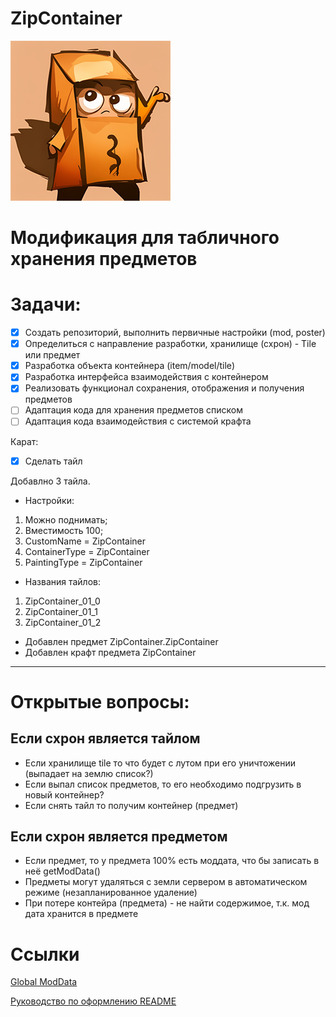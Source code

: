 ﻿# ZipContainer
![Иллюстрация к проекту](https://github.com/besterry/ItemStorage/raw/main/poster.png)

# Модификация для табличного хранения предметов

# Задачи:
- [x] Создать репозиторий, выполнить первичные настройки (mod, poster)
- [x] Определиться с направление разработки, хранилище (схрон) - Tile или предмет
- [x] Разработка объекта контейнера (item/model/tile)
- [x] Разработка интерфейса взаимодействия с контейнером
- [x] Реализовать функционал сохранения, отображения и получения предметов
- [ ] Адаптация кода для хранения предметов списком
- [ ] Адаптация кода взаимодействия с системой крафта

Карат:
- [x] Сделать тайл

Добавлно 3 тайла.
- Настройки:
1. Можно поднимать;
2. Вместимость 100;
3. CustomName = ZipContainer
4. ContainerType = ZipContainer
5. PaintingType = ZipContainer
- Названия тайлов:
1. ZipContainer_01_0
2. ZipContainer_01_1
3. ZipContainer_01_2
- Добавлен предмет ZipContainer.ZipContainer
- Добавлен крафт предмета ZipContainer



---

# Открытые вопросы:

## Если схрон является тайлом
- Если хранилище tile то что будет с лутом при его уничтожении (выпадает на землю список?)
- Если выпал список предметов, то его необходимо подгрузить в новый контейнер?
- Если снять тайл то получим контейнер (предмет)
  
## Если схрон является предметом
- Если предмет, то у предмета 100% есть моддата, что бы записать в неё getModData()
- Предметы могут удаляться с земли сервером в автоматическом режиме (незапланированное удаление)
- При потере контейра (предмета) - не найти содержимое, т.к. мод дата хранится в предмете


# Ссылки
[Global ModData](https://github.com/MrBounty/PZ-Mod---Doc/blob/main/How%20to%20use%20global%20modData.md)

[Руководство по оформлению README](https://gist.github.com/Jekins/2bf2d0638163f1294637)
